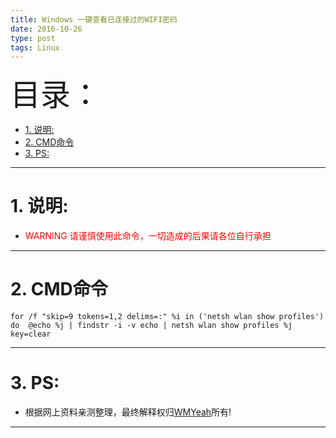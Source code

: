 ```yaml
---
title: Windows 一键查看已连接过的WIFI密码
date: 2016-10-26
type: post
tags: Linux
---
```


<font size=20>目录：</font>

<!-- TOC -->

- [1. 说明:](#1-说明)
- [2. CMD命令](#2-cmd命令)
- [3. PS:](#3-ps)

<!-- /TOC -->
----

# 1. 说明:
* <font color=red>WARNING 请谨慎使用此命令，一切造成的后果请各位自行承担</font>

----

# 2. CMD命令
```
for /f "skip=9 tokens=1,2 delims=:" %i in ('netsh wlan show profiles') do  @echo %j | findstr -i -v echo | netsh wlan show profiles %j key=clear
```	

------

# 3. PS: 

* 根据网上资料亲测整理，最终解释权归[WMYeah][1]所有!

------

[1]:http://www.wmyeah.com
